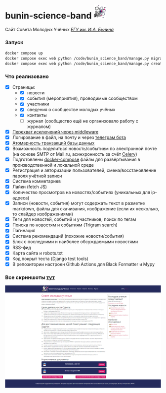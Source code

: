 # bunin-science-band <img src="https://github.com/Peopl3s/bunin-science-band/blob/main/screens/logo.png" style="with:45px; height:45px;"/>
Сайт Совета Молодых Учёных [*ЕГУ им. И.А. Бунина*](https://elsu.ru/)

### Запуск
```bash
docker compose up
docker compose exec web python /code/bunin_science_band/manage.py migrate
docker compose exec web python /code/bunin_science_band/manage.py createsuperuser
```

### Что реализовано
- [x] Страницы:
  - - [x] новости
  - - [x] события (мероприятия), проводимые сообществом
  - - [x] участники 
  - - [x] сведения о сообществе молодых учёных
  - - [x] контакты
    - [ ] журнал (сообщество ещё не организовало работу с журналом)
- [x] [Перехват исключений через middleware](https://github.com/Peopl3s/bunin-science-band/blob/74b91d807627435b3144c9e6ecfe1e07edaad626/bunin_science_band/utils/middleware.py#L1)
- [x] Логирование в файл, на почту и через [телеграм бота](https://github.com/Peopl3s/bunin-science-band/blob/main/bunin_science_band/utils/telegrambot_handler.py)
- [x] [Атомарность транзакций базы данныx](https://github.com/Peopl3s/bunin-science-band/blob/main/bunin_science_band/utils/core.py)
- [x] Возможность поделиться новость/событием по электронной почте (на основе SMTP от Mail.ru, асинхронность за счёт [Celery](https://github.com/Peopl3s/bunin-science-band/blob/main/bunin_science_band/bunin_science_band/celery.py))
- [x] Подготовлены [docker-compose](https://github.com/Peopl3s/bunin-science-band/blob/main/docker-compose.yml) файлы для развёртывания в производственной и локальной среде
- [x] Регистрация и авторизации пользователей, смена/восстановление пароля учётной записи
- [x] Система комметариев
- [x] Лайки (fetch JS)
- [x] Количество просмотров на новостях/событиях (уникальных для ip-адреса)
- [x] Записи (новости, события) могут содержать текст в разметке markdown, файлы для скачивания, изображение (если их несколько, то слайдер изображениями)
- [x] Теги для новостей, событий и участников; поиск по тегам
- [x] Поиска по новостям и событиям (Trigram search)
- [x] Пагинация
- [x] Система рекомендаций (похожие новости/события)
- [x] Блок с последними и наиболее обсуждаемыми новостями
- [x] RSS-фид
- [x] Карта сайта и robots.txt
- [x] Код покрыт теста (Django test tools)
- [x] В репозитории настроен Github Actions для Black Formatter и Mypy 

### Все скриншоты [тут](https://github.com/Peopl3s/bunin-science-band/tree/main/screens)
![alt text](https://github.com/Peopl3s/bunin-science-band/blob/main/screens/index.PNG)
